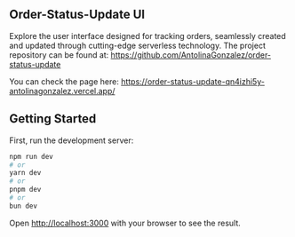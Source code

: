 ## Order-Status-Update UI

Explore the user interface designed for tracking orders, seamlessly created and updated through cutting-edge serverless technology. The project repository can be found at: https://github.com/AntolinaGonzalez/order-status-update

You can check the page here: https://order-status-update-qn4izhi5y-antolinagonzalez.vercel.app/

## Getting Started

First, run the development server:

```bash
npm run dev
# or
yarn dev
# or
pnpm dev
# or
bun dev
```

Open [http://localhost:3000](http://localhost:3000) with your browser to see the result.

